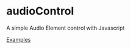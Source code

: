 # audioControl

A simple Audio Element control with Javascript

[Examples](https://junioradorart.github.io/audioControl/examples)
